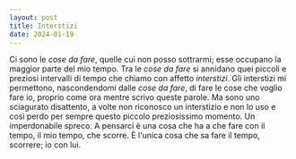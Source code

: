 ```yaml
---
layout: post
title: Interstizi
date: 2024-01-19
---
```

Ci sono le *cose da fare*, quelle cui non posso sottrarmi; esse occupano la maggior parte del mio tempo. Tra le *cose da fare* si annidano quei piccoli e preziosi intervalli di tempo che chiamo con affetto *interstizi*. Gli interstizi mi permettono, nascondendomi dalle *cose da fare*, di fare le cose che voglio fare io, proprio come ora mentre scrivo queste parole. Ma sono uno sciagurato disattento, a volte non riconosco un interstizio e non lo uso e così perdo per sempre questo piccolo preziosissimo momento. Un imperdonabile spreco. A pensarci è una cosa che ha a che fare con il tempo, il mio tempo, che scorre.
È l'unica cosa che sa fare il tempo, scorrere; io con lui.